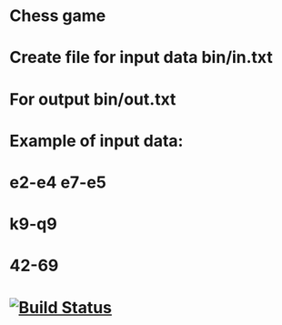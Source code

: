 # Chess game
#
# Create file for input data bin/in.txt
# For output bin/out.txt
#
# Example of input data:
# e2-e4 e7-e5 
# k9-q9            
# 42-69 
#           
# [![Build Status](https://travis-ci.org/UsagiLoliChan/chess.svg?branch=master)](https://travis-ci.org/UsagiLoliChan/chess)
